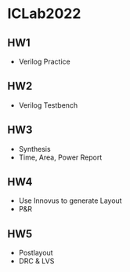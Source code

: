 # ICLab2022

## HW1
* Verilog Practice

## HW2
* Verilog Testbench

## HW3
* Synthesis 
* Time, Area, Power Report

## HW4
* Use Innovus to generate Layout
* P&R

## HW5
* Postlayout 
* DRC & LVS
